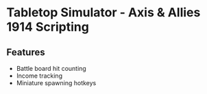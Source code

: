 # Tabletop Simulator - Axis & Allies 1914 Scripting

## Features

- Battle board hit counting
- Income tracking
- Miniature spawning hotkeys
